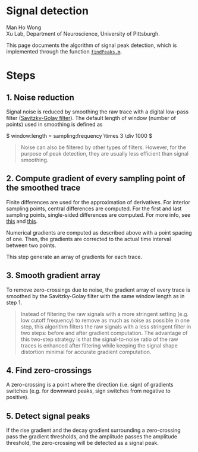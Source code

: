 # Signal detection

Man Ho Wong  
Xu Lab, Department of Neuroscience, University of Pittsburgh.

This page documents the algorithm of signal peak detection, which is implemented through the function [`findPeaks.m`](../../functions/common/signal_processing/findPeaks.m).

# Steps

## 1. Noise reduction

Signal noise is reduced by smoothing the raw trace with a digital low-pass filter ([Savitzky-Golay filter](https://en.wikipedia.org/wiki/Savitzky%E2%80%93Golay_filter)). The default length of window (number of points) used in smoothing is defined as

$ window\:length = sampling\:frequency \times 3 \div 1000 $

> Noise can also be filtered by other types of filters. However, for the purpose of peak detection, they are usually less efficient than signal smoothing.

## 2. Compute gradient of every sampling point of the smoothed trace

Finite differences are used for the approximation of derivatives. For interior sampling points, central differences are computed. For the first and last sampling points, single-sided differences are computed. For more info, see [this](https://www.mathworks.com/help/matlab/ref/gradient.html#bvifdfu-5) and [this](https://en.wikipedia.org/wiki/Finite_difference). 

Numerical gradients are computed as described above with a point spacing of one. Then, the gradients are corrected to the actual time interval between two points.

This step generate an array of gradients for each trace.

## 3. Smooth gradient array

To remove zero-crossings due to noise, the gradient array of every trace is smoothed by the Savitzky-Golay filter with the same window length as in step 1.

> Instead of filtering the raw signals with a more stringent setting (e.g. low cutoff frequency) to remove as much as noise as possible in one step, this algorithm filters the raw signals with a less stringent filter in two steps: before and after gradient computation. The advantage of this two-step strategy is that the signal-to-noise ratio of the raw traces is enhanced after filtering while keeping the signal shape distortion minimal for accurate gradient computation.

## 4. Find zero-crossings

A zero-crossing is a point where the direction (i.e. sign) of gradients switches (e.g. for downward peaks, sign switches from negative to positive).

## 5. Detect signal peaks

If the rise gradient and the decay gradient surrounding a zero-crossing pass the gradient thresholds, and the amplitude passes the amplitude threshold, the zero-crossing will be detected as a signal peak.